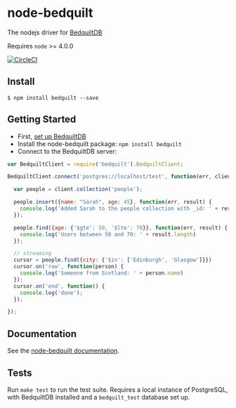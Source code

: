 node-bedquilt
=============

The nodejs driver for [BedquiltDB](http://bedquiltdb.github.io)

Requires `node` >= 4.0.0

[![CircleCI](https://circleci.com/gh/BedquiltDB/node-bedquilt.svg?style=svg)](https://circleci.com/gh/BedquiltDB/node-bedquilt)


## Install

```
$ npm install bedquilt --save
```

## Getting Started

- First, [set up BedquiltDB](http://bedquiltdb.readthedocs.org/en/latest/getting_started/)
- Install the node-bedquilt package: `npm install bedquilt`
- Connect to the BedquiltDB server:
```javascript
var BedquiltClient = require('bedquilt').BedquiltClient;

BedquiltClient.connect('postgres://localhost/test', function(err, client) {

  var people = client.collection('people');

  people.insert({name: "Sarah", age: 45}, function(err, result) {
    console.log('Added Sarah to the people collection with _id: ' + result);
  });

  people.find({age: {'$gte': 50, '$lte': 70}}, function(err, result) {
    console.log('Users between 50 and 70: ' + result.length)
  });

  // streaming
  cursor = people.find({city: {'$in': ['Edinburgh', 'Glasgow']}})
  cursor.on('row', function(person) {
    console.log('Someone from Scotland: ' + person.name)
  });
  cursor.on('end', function() {
    console.log('done');
  });

});
```

## Documentation

See the [node-bedquilt documentation](http://node-bedquilt.readthedocs.org/en/latest).


## Tests

Run `make test` to run the test suite. Requires a local instance of PostgreSQL, with BedquiltDB installed and
a `bedquilt_test` database set up.
